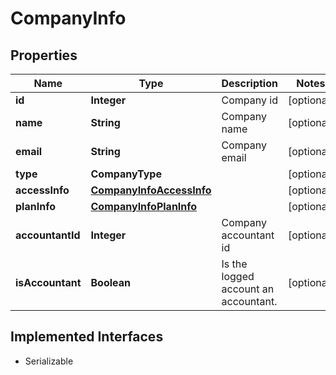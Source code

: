 

# CompanyInfo


## Properties

| Name | Type | Description | Notes |
|------------ | ------------- | ------------- | -------------|
|**id** | **Integer** | Company id |  [optional] |
|**name** | **String** | Company name |  [optional] |
|**email** | **String** | Company email |  [optional] |
|**type** | **CompanyType** |  |  [optional] |
|**accessInfo** | [**CompanyInfoAccessInfo**](CompanyInfoAccessInfo.md) |  |  [optional] |
|**planInfo** | [**CompanyInfoPlanInfo**](CompanyInfoPlanInfo.md) |  |  [optional] |
|**accountantId** | **Integer** | Company accountant id |  [optional] |
|**isAccountant** | **Boolean** | Is the logged account an accountant. |  [optional] |


## Implemented Interfaces

* Serializable


